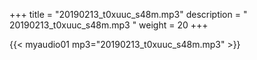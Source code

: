 +++
title = "20190213_t0xuuc_s48m.mp3"
description = " 20190213_t0xuuc_s48m.mp3 "
weight = 20
+++

{{< myaudio01 mp3="20190213_t0xuuc_s48m.mp3" >}}

